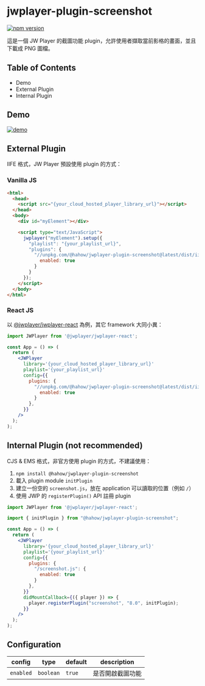 # jwplayer-plugin-screenshot

[![npm version](https://badge.fury.io/js/@hahow%2Fjwplayer-plugin-screenshot.svg)](https://badge.fury.io/js/@hahow%2Fjwplayer-plugin-screenshot)

這是一個 JW Player 的截圖功能 plugin，允許使用者擷取當前影格的畫面，並且下載成 PNG 圖檔。

## Table of Contents

- Demo
- External Plugin
- Internal Plugin

## Demo

[![demo](https://user-images.githubusercontent.com/559351/189577663-e181630e-c9f8-4095-a833-5b7b6f57d198.png)](https://hahow.github.io/jwplayer-plugins/?path=/docs/jw-player-plugins--screenshot)

## External Plugin

IIFE 格式，JW Player 預設使用 plugin 的方式：

### Vanilla JS

```html
<html>
  <head>
    <script src="{your_cloud_hosted_player_library_url}"></script>
  </head>
  <body>
    <div id="myElement"></div>

    <script type="text/JavaScript">
      jwplayer("myElement").setup({
        "playlist": "{your_playlist_url}",
        "plugins": {
          "//unpkg.com/@hahow/jwplayer-plugin-screenshot@latest/dist/iife/screenshot.js": {
            enabled: true
          }
        }
      });
    </script>
  </body>
</html>
```

### React JS

以 [@jwplayer/jwplayer-react](https://github.com/jwplayer/jwplayer-react) 為例，其它 framework 大同小異：

```jsx
import JWPlayer from '@jwplayer/jwplayer-react';

const App = () => (
  return (
    <JWPlayer
      library='{your_cloud_hosted_player_library_url}'
      playlist='{your_playlist_url}'
      config={{
        plugins: {
          "//unpkg.com/@hahow/jwplayer-plugin-screenshot@latest/dist/iife/screenshot.js": {
            enabled: true
          }
        },
      }}
    />
  );
);
```

## Internal Plugin (not recommended)

CJS & EMS 格式，非官方使用 plugin 的方式，不建議使用：

1. `npm install @hahow/jwplayer-plugin-screenshot`
1. 載入 plugin module `initPlugin`
1. 建立一份空的 `screenshot.js`，放在 application 可以讀取的位置（例如 `/`）
1. 使用 JWP 的 `registerPlugin()` API 註冊 plugin

```jsx
import JWPlayer from '@jwplayer/jwplayer-react';

import { initPlugin } from "@hahow/jwplayer-plugin-screenshot";

const App = () => (
  return (
    <JWPlayer
      library='{your_cloud_hosted_player_library_url}'
      playlist='{your_playlist_url}'
      config={{
        plugins: {
          "/screenshot.js": {
            enabled: true
          }
        },
      }}
      didMountCallback={({ player }) => {
        player.registerPlugin("screenshot", "8.0", initPlugin);
      }}
    />
  );
);
```

## Configuration

| config    | type      | default | description      |
| --------- | --------- | ------- | ---------------- |
| `enabled` | `boolean` | `true`  | 是否開啟截圖功能 |
